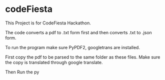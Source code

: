 # codeFiesta

This Project is for CodeFiesta Hackathon.

The code converts a pdf to .txt form first and then converts .txt to .json form.

To run the program make sure PyPDF2, googletrans are installed.

First copy the pdf to be parsed to the same folder as these files.
Make sure the copy is translated through google translate.

Then Run the py

